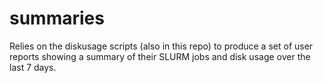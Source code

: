 # summaries

Relies on the diskusage scripts (also in this repo) to produce a set of user reports showing a summary of their SLURM jobs and disk usage over the last 7 days.
